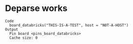 # Deparse works

    Code
      board_databricks("THIS-IS-A-TEST", host = "NOT-A-HOST")
    Output
      Pin board <pins_board_databricks>
      Cache size: 0

